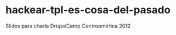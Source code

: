 hackear-tpl-es-cosa-del-pasado
=============================

 Slides para charla DrupalCamp Centroamérica 2012